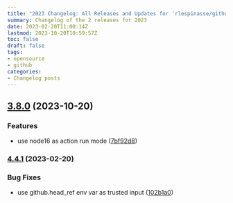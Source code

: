 ```yaml
---
title: "2023 Changelog: All Releases and Updates for 'rlespinasse/github-slug-action'"
summary: Changelog of the 2 releases for 2023
date: 2023-02-20T11:00:14Z
lastmod: 2023-10-20T10:59:57Z
toc: false
draft: false
tags:
- opensource
- github
categories:
- Changelog posts
---
```

## [3.8.0](https://github.com/rlespinasse/github-slug-action/compare/v3.7.1...v3.8.0) (2023-10-20)


### Features

* use node16 as action run mode ([7bf92d8](https://github.com/rlespinasse/github-slug-action/commit/7bf92d88ffb302024ab1f11ced51360f041f1b5e))



### [4.4.1](https://github.com/rlespinasse/github-slug-action/compare/v4.4.0...v4.4.1) (2023-02-20)


### Bug Fixes

* use github.head_ref env var as trusted input ([102b1a0](https://github.com/rlespinasse/github-slug-action/commit/102b1a064a9b145e56556e22b18b19c624538d94))



